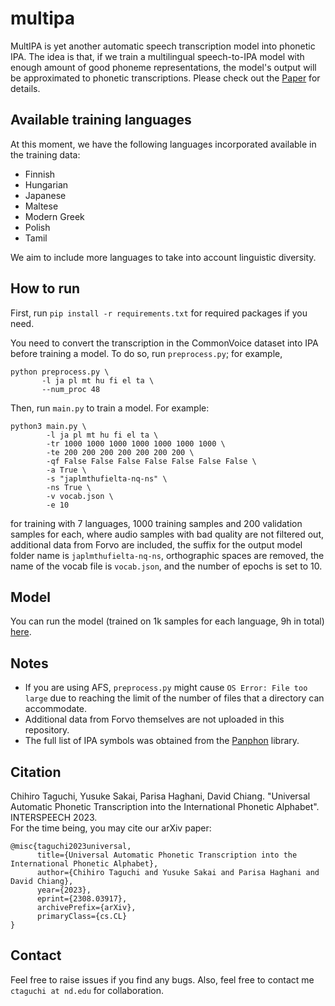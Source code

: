 # multipa
MultIPA is yet another automatic speech transcription model into phonetic IPA.
The idea is that, if we train a multilingual speech-to-IPA model with enough amount of good phoneme representations, the model's output will be approximated to phonetic transcriptions.
Please check out the [Paper](https://arxiv.org/abs/2308.03917) for details.

## Available training languages
At this moment, we have the following languages incorporated available in the training data:
- Finnish
- Hungarian
- Japanese
- Maltese
- Modern Greek
- Polish
- Tamil

We aim to include more languages to take into account linguistic diversity.

## How to run
First, run `pip install -r requirements.txt` for required packages if you need.

You need to convert the transcription in the CommonVoice dataset into IPA before training a model.
To do so, run `preprocess.py`; for example,
```
python preprocess.py \
       -l ja pl mt hu fi el ta \
       --num_proc 48
```

Then, run `main.py` to train a model.
For example:
```
python3 main.py \
        -l ja pl mt hu fi el ta \
        -tr 1000 1000 1000 1000 1000 1000 1000 \
        -te 200 200 200 200 200 200 200 \
        -qf False False False False False False False \
        -a True \
        -s "japlmthufielta-nq-ns" \
        -ns True \
        -v vocab.json \
        -e 10
```
for training with 7 languages, 1000 training samples and 200 validation samples for each, where audio samples with bad quality are not filtered out, additional data from Forvo are included, the suffix for the output model folder name is `japlmthufielta-nq-ns`, orthographic spaces are removed, the name of the vocab file is `vocab.json`, and the number of epochs is set to 10.

## Model
You can run the model (trained on 1k samples for each language, 9h in total) [here](https://huggingface.co/ctaguchi/wav2vec2-large-xlsr-japlmthufielta-ipa1000-ns).

## Notes
- If you are using AFS, `preprocess.py` might cause `OS Error: File too large` due to reaching the limit of the number of files that a directory can accommodate.
- Additional data from Forvo themselves are not uploaded in this repository.
- The full list of IPA symbols was obtained from the [Panphon](https://github.com/dmort27/panphon) library.

## Citation
Chihiro Taguchi, Yusuke Sakai, Parisa Haghani, David Chiang. "Universal Automatic Phonetic Transcription into the International Phonetic Alphabet". INTERSPEECH 2023.\
For the time being, you may cite our arXiv paper:
```
@misc{taguchi2023universal,
      title={Universal Automatic Phonetic Transcription into the International Phonetic Alphabet}, 
      author={Chihiro Taguchi and Yusuke Sakai and Parisa Haghani and David Chiang},
      year={2023},
      eprint={2308.03917},
      archivePrefix={arXiv},
      primaryClass={cs.CL}
}
```

## Contact
Feel free to raise issues if you find any bugs.
Also, feel free to contact me `ctaguchi at nd.edu` for collaboration.